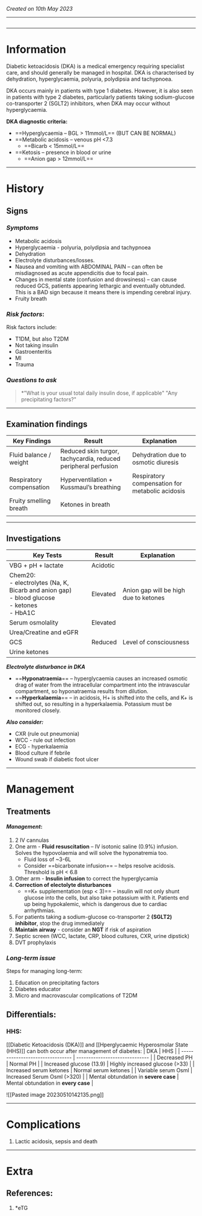 *Created on 10th May 2023*

---
```toc
```
---

# Information
 
Diabetic ketoacidosis (DKA) is a medical emergency requiring specialist care, and should generally be managed in hospital. DKA is characterised by dehydration, hyperglycaemia, polyuria, polydipsia and tachypnoea. 

DKA occurs mainly in patients with type 1 diabetes. However, it is also seen in patients with type 2 diabetes, particularly patients taking sodium-glucose co-transporter 2 (SGLT2) inhibitors, when DKA may occur without hyperglycaemia.


**DKA diagnostic criteria:**
-  ==Hyperglycaemia – BGL > 11mmol/L== (BUT CAN BE NORMAL)
-   ==Metabolic acidosis – venous pH <7.3
	- ==Bicarb < 15mmol/L==
-   ==Ketosis – presence in blood or urine
	- ==Anion gap > 12mmol/L==
 

--- 
# History
## Signs
### *Symptoms*
- Metabolic acidosis
- Hyperglycaemia - polyuria, polydipsia and tachypnoea
- Dehydration 
- Electrolyte disturbances/losses.
- Nausea and vomiting with ABDOMINAL PAIN – can often be misdiagnosed as acute appendicitis due to focal pain.
- Changes in mental state (confusion and drowsiness) – can cause reduced GCS, patients appearing lethargic and eventually obtunded. This is a BAD sign because it means there is impending cerebral injury.
- Fruity breath


### *Risk factors*:
Risk factors include:
- T1DM, but also T2DM
- Not taking insulin
- Gastroenteritis 
- MI
- Trauma

### *Questions to ask*
>*"What is your usual total daily insulin dose, if applicable"
>"Any precipitating factors?"

---

## Examination findings
| Key Findings             | Result                                                         | Explanation                                     |     |
| ------------------------ | -------------------------------------------------------------- | ----------------------------------------------- | --- |
| Fluid balance / weight   | Reduced skin turgor, tachycardia, reduced peripheral perfusion | Dehydration due to osmotic diuresis                                   |     |
| Respiratory compensation | Hyperventilation + Kussmaul’s breathing                        | Respiratory compensation for metabolic acidosis |     |
| Fruity smelling breath    |   Ketones in breath                                     |                                                 |     |
	       |             |     |


---

## Investigations
| Key Tests                                                                                           | Result   | Explanation                           |
| --------------------------------------------------------------------------------------------------- | -------- | ------------------------------------- |
| VBG + pH + lactate                                                                                  | Acidotic |                                       |
| Chem20: <br>- electrolytes (Na, K, Bicarb and anion gap)<br>- blood glucose<br>- ketones<br>- HbA1C | Elevated | Anion gap will be high due to ketones |
| Serum osmolality                                                                                    | Elevated |                                       |
| Urea/Creatine and eGFR                                                                              |          |                                       |
| GCS                                                                                                 | Reduced  | Level of consciousness                |
| Urine ketones                                                                                       |          |                                       |

***Electrolyte disturbance in DKA***
-   ==**Hyponatraemia**== – hyperglycaemia causes an increased osmotic drag of water from the intracellular compartment into the intravascular compartment, so hyponatraemia results from dilution.
-   ==**Hyperkalaemia**== – in acidosis, H+ is shifted into the cells, and K+ is shifted out, so resulting in a hyperkalaemia. Potassium must be monitored closely.

***Also consider:***
- CXR (rule out pneumonia)
- WCC - rule out infection
- ECG - hyperkalaemia 
- Blood culture if febrile
- Wound swab if diabetic foot ulcer 
---

# Management
## Treatments
#### *Management*:
1. 2 IV cannulas
2. One arm - **Fluid resuscitation** – IV isotonic saline (0.9%) infusion. Solves the hypovolaemia and will solve the hyponatremia too.  
	- Fluid loss of ~3-6L
	- Consider ==bicarbonate infusion== – helps resolve acidosis. Threshold is pH < 6.8
4. Other arm - **Insulin infusion** to correct the hyperglycamia
5. **Correction of electolyte disturbances**  
	- ==K+ supplementation (esp < 3)== – insulin will not only shunt glucose into the cells, but also take potassium with it. Patients end up being hypokalemic, which is dangerous due to cardiac arrhythmias.
6. For patients taking a sodium-glucose co-transporter 2 **(SGLT2) inhibitor**, stop the drug immediately
7. **Maintain airway** - consider an **NGT** if risk of aspiration
8. Septic screen (WCC, lactate, CRP, blood cultures, CXR, urine dipstick)
9. DVT prophylaxis 

### *Long-term issue*
Steps for managing long-term:
1. Education on precipitating factors
2. Diabetes educator
3. Micro and macrovascular complications of T2DM

## Differentials:
### HHS:
[[Diabetic Ketoacidosis (DKA)]] and [[Hperglycaemic Hyperosmolar State (HHS)]] can both occur after management of diabetes:
| DKA                              | HHS                            |
| -------------------------------- | ------------------------------ |
| Decreased PH                     | Normal PH                      |
| Increased glucose (13.9)         | Highly increased glucose (>33) |
| Increased serum ketones          | Normal serum ketones           |
| Variable serum Osml              | Increased Serum Osml (>320)    |
| Mental obtundation in **severe case** | Mental obtundation in **every case**                               |

![[Pasted image 20230510142135.png]]

---

# Complications
1. Lactic acidosis, sepsis and death

---

# Extra
## References:
1. *eTG